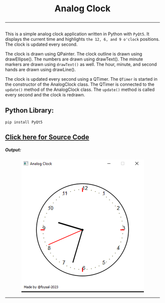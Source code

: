 
<h1 align="center"">
Analog Clock 
<hr>
</h1>

This is a simple analog clock application written in Python with `PyQt5`. It displays the current time and highlights `the 12, 6, and 9 o'clock` positions. The clock is updated every second.

The clock is drawn using QPainter. The clock outline is drawn using drawEllipse(). 
The numbers are drawn using drawText(). The minute markers are drawn using `drawText()` as well. The hour, minute, and second hands are drawn using drawLine().

The clock is updated every second using a QTimer. The `QTimer` is started in the constructor of the AnalogClock class. 
The QTimer is connected to the `update()` method of the AnalogClock class. 
The `update()` method is called every second and the clock is redrawn.

## Python Library: 

    pip install PyQt5


 ## [Click here for Source Code](analog_clock.py)

#####  Output:

<p align="center">

  <img src="/collections/analog_clock.png" />

</p>
<hr>